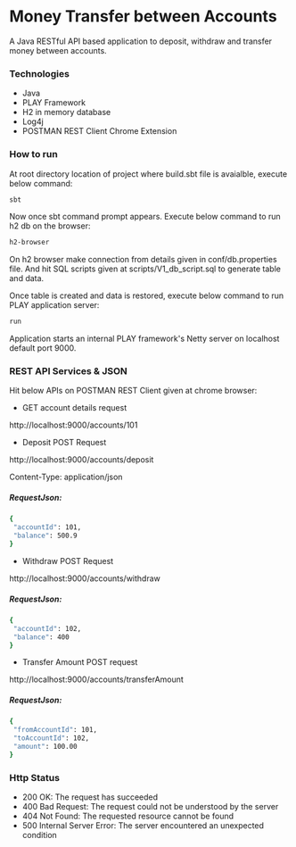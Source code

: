 # Money Transfer between Accounts

A Java RESTful API based application to deposit, withdraw and transfer money between accounts.

### Technologies
- Java
- PLAY Framework
- H2 in memory database
- Log4j
- POSTMAN REST Client Chrome Extension

### How to run
At root directory location of project where build.sbt file is avaialble, execute below command:

```sh
sbt
```
Now once sbt command prompt appears. Execute below command to run h2 db on the browser:

```sh
h2-browser
```
On h2 browser make connection from details given in conf/db.properties file. And hit SQL scripts given at scripts/V1_db_script.sql to generate table and data.

Once table is created and data is restored, execute below command to run PLAY application server:

```sh
run
```

Application starts an internal PLAY framework's Netty server on localhost default port 9000.

### REST API Services & JSON

Hit below APIs on POSTMAN REST Client given at chrome browser:

- GET account details request

http://localhost:9000/accounts/101

- Deposit POST Request

http://localhost:9000/accounts/deposit

Content-Type: application/json

##### RequestJson:
```sh
{
 "accountId": 101,
 "balance": 500.9
}
```

- Withdraw POST Request

http://localhost:9000/accounts/withdraw

##### RequestJson:
```sh
{
 "accountId": 102,
 "balance": 400
}
```

- Transfer Amount POST request

http://localhost:9000/accounts/transferAmount

##### RequestJson:
```sh
{
 "fromAccountId": 101,
 "toAccountId": 102,  
 "amount": 100.00
}
```

### Http Status
- 200 OK: The request has succeeded
- 400 Bad Request: The request could not be understood by the server 
- 404 Not Found: The requested resource cannot be found
- 500 Internal Server Error: The server encountered an unexpected condition 
